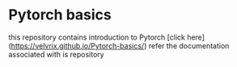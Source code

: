 # Pytorch basics

 this repository contains introduction to Pytorch
 [click here] (https://velvrix.github.io/Pytorch-basics/) refer the documentation associated with is repository
